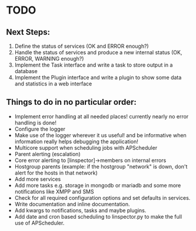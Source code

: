 # TODO

## Next Steps:

1. Define the status of services (OK and ERROR enough?)
2. Handle the status of services and produce a new internal status (OK, ERROR, WARNING enough?)
3. Implement the Task interface and write a task to store output in a database
4. Implement the Plugin interface and write a plugin to show some data and statistics in a web interface

## Things to do in no particular order:

- Implement error handling at all needed places! currently nearly no error handling is done!
- Configure the logger
- Make use of the logger wherever it us useful! and be informative when information really helps debugging the application!
- Multicore support when scheduling jobs with APScheduler
- Parent alerting (escalation)
- Core error alerting to [linspector]->members on internal errors
- Hostgroup parents (example: if the hostgroup "network" is down, don't alert for the hosts in that network)
- Add more services
- Add more tasks e.g. storage in mongodb or mariadb and some more notifications like XMPP and SMS
- Check for all required configuration options and set defaults in services.
- Write documentation and inline documentation.
- Add kwargs to notifications, tasks and maybe plugins.
- Add date and cron based scheduling to linspector.py to make the full use of APScheduler.

